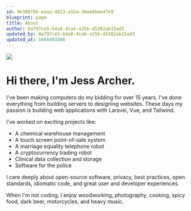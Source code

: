 ```yaml
---
id: 9e388f86-eaaa-4923-a1ba-3bee6bee47e9
blueprint: page
title: About
author: 8a797ce5-64a8-4ca6-a356-d5382ab15ad3
updated_by: 8a797ce5-64a8-4ca6-a356-d5382ab15ad3
updated_at: 1668493306
---
```

<img src="/assets/jess.jpg" class="sm:float-right mx-auto sm:ml-6 mb-10 w-56 sm:w-48 grayscale rounded-md shadow-lg sm:rotate-2 hover:grayscale-0 sm:hover:rotate-3 hover:scale-105 hover:shadow-2xl transition duration-150" />

# Hi there, <span class="whitespace-nowrap">I'm Jess Archer.</span>

I've been making computers do my bidding for over 15 years. I've done everything from building servers to designing websites. These days my passion is building web applications with Laravel, Vue, and Tailwind.

I've worked on exciting projects like:

* A chemical warehouse management
* A touch screen point-of-sale system
* A marriage equality telephone robot
* A cryptocurrency trading robot
* Clinical data collection and storage
* Software for the police

I care deeply about open-source software, privacy, best practices, open standards, idiomatic code, and great user and developer experiences.

When I'm not coding, I enjoy woodworking, photography, cooking, spicy food, dark beer, motorcycles, and heavy music.
